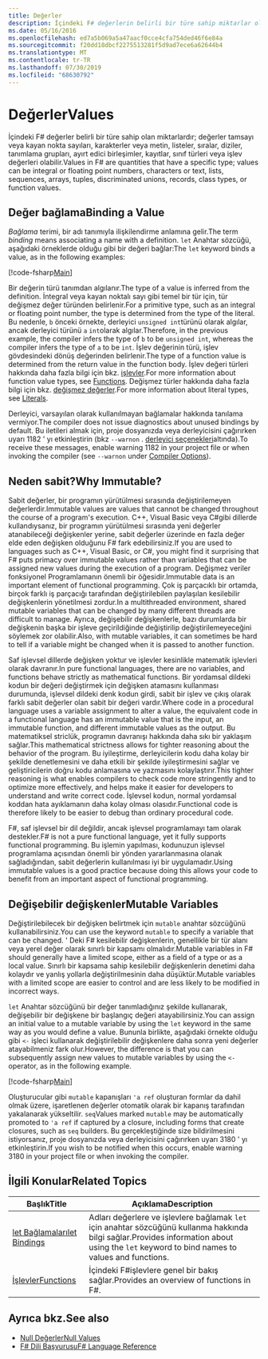 ```yaml
---
title: Değerler
description: İçindeki F# değerlerin belirli bir türe sahip miktarlar olduğunu öğrenin.
ms.date: 05/16/2016
ms.openlocfilehash: ed7a5b069a5a47aacf0cce4cfa754ded46f6e84a
ms.sourcegitcommit: f20dd18dbcf2275513281f5d9ad7ece6a62644b4
ms.translationtype: MT
ms.contentlocale: tr-TR
ms.lasthandoff: 07/30/2019
ms.locfileid: "68630792"
---
```

# <a name="values"></a><span data-ttu-id="781aa-103">Değerler</span><span class="sxs-lookup"><span data-stu-id="781aa-103">Values</span></span>

<span data-ttu-id="781aa-104">İçindeki F# değerler belirli bir türe sahip olan miktarlardır; değerler tamsayı veya kayan nokta sayıları, karakterler veya metin, listeler, sıralar, diziler, tanımlama grupları, ayırt edici birleşimler, kayıtlar, sınıf türleri veya işlev değerleri olabilir.</span><span class="sxs-lookup"><span data-stu-id="781aa-104">Values in F# are quantities that have a specific type; values can be integral or floating point numbers, characters or text, lists, sequences, arrays, tuples, discriminated unions, records, class types, or function values.</span></span>

## <a name="binding-a-value"></a><span data-ttu-id="781aa-105">Değer bağlama</span><span class="sxs-lookup"><span data-stu-id="781aa-105">Binding a Value</span></span>

<span data-ttu-id="781aa-106">*Bağlama* terimi, bir adı tanımıyla ilişkilendirme anlamına gelir.</span><span class="sxs-lookup"><span data-stu-id="781aa-106">The term *binding* means associating a name with a definition.</span></span> <span data-ttu-id="781aa-107">`let` Anahtar sözcüğü, aşağıdaki örneklerde olduğu gibi bir değeri bağlar:</span><span class="sxs-lookup"><span data-stu-id="781aa-107">The `let` keyword binds a value, as in the following examples:</span></span>

[!code-fsharp[Main](~/samples/snippets/fsharp/lang-ref-1/snippet601.fs)]

<span data-ttu-id="781aa-108">Bir değerin türü tanımdan algılanır.</span><span class="sxs-lookup"><span data-stu-id="781aa-108">The type of a value is inferred from the definition.</span></span> <span data-ttu-id="781aa-109">İntegral veya kayan noktalı sayı gibi temel bir tür için, tür değişmez değer türünden belirlenir.</span><span class="sxs-lookup"><span data-stu-id="781aa-109">For a primitive type, such as an integral or floating point number, the type is determined from the type of the literal.</span></span> <span data-ttu-id="781aa-110">Bu nedenle, `b` önceki örnekte, derleyici `unsigned int`türünü olarak algılar, ancak derleyici türünü `a` `int`olarak algılar.</span><span class="sxs-lookup"><span data-stu-id="781aa-110">Therefore, in the previous example, the compiler infers the type of `b` to be `unsigned int`, whereas the compiler infers the type of `a` to be `int`.</span></span> <span data-ttu-id="781aa-111">İşlev değerinin türü, işlev gövdesindeki dönüş değerinden belirlenir.</span><span class="sxs-lookup"><span data-stu-id="781aa-111">The type of a function value is determined from the return value in the function body.</span></span> <span data-ttu-id="781aa-112">İşlev değeri türleri hakkında daha fazla bilgi için bkz. [işlevler](../functions/index.md).</span><span class="sxs-lookup"><span data-stu-id="781aa-112">For more information about function value types, see [Functions](../functions/index.md).</span></span> <span data-ttu-id="781aa-113">Değişmez türler hakkında daha fazla bilgi için bkz. [değişmez değerler](../literals.md).</span><span class="sxs-lookup"><span data-stu-id="781aa-113">For more information about literal types, see [Literals](../literals.md).</span></span>

<span data-ttu-id="781aa-114">Derleyici, varsayılan olarak kullanılmayan bağlamalar hakkında tanılama vermiyor.</span><span class="sxs-lookup"><span data-stu-id="781aa-114">The compiler does not issue diagnostics about unused bindings by default.</span></span> <span data-ttu-id="781aa-115">Bu iletileri almak için, proje dosyanızda veya derleyicisini çağırırken uyarı 1182 ' yı etkinleştirin (bkz `--warnon` . [derleyici seçenekleri](../compiler-options.md)altında).</span><span class="sxs-lookup"><span data-stu-id="781aa-115">To receive these messages, enable warning 1182 in your project file or when invoking the compiler (see `--warnon` under [Compiler Options](../compiler-options.md)).</span></span>

## <a name="why-immutable"></a><span data-ttu-id="781aa-116">Neden sabit?</span><span class="sxs-lookup"><span data-stu-id="781aa-116">Why Immutable?</span></span>

<span data-ttu-id="781aa-117">Sabit değerler, bir programın yürütülmesi sırasında değiştirilemeyen değerlerdir.</span><span class="sxs-lookup"><span data-stu-id="781aa-117">Immutable values are values that cannot be changed throughout the course of a program's execution.</span></span> <span data-ttu-id="781aa-118">C++, Visual Basic veya C#gibi dillerde kullandıysanız, bir programın yürütülmesi sırasında yeni değerler atanabileceği değişkenler yerine, sabit değerler üzerinde en fazla değer elde eden değişken olduğunu F# fark edebilirsiniz.</span><span class="sxs-lookup"><span data-stu-id="781aa-118">If you are used to languages such as C++, Visual Basic, or C#, you might find it surprising that F# puts primacy over immutable values rather than variables that can be assigned new values during the execution of a program.</span></span> <span data-ttu-id="781aa-119">Değişmez veriler fonksiyonel Programlamanın önemli bir öğesidir.</span><span class="sxs-lookup"><span data-stu-id="781aa-119">Immutable data is an important element of functional programming.</span></span> <span data-ttu-id="781aa-120">Çok iş parçacıklı bir ortamda, birçok farklı iş parçacığı tarafından değiştirilebilen paylaşılan kesilebilir değişkenlerin yönetilmesi zordur.</span><span class="sxs-lookup"><span data-stu-id="781aa-120">In a multithreaded environment, shared mutable variables that can be changed by many different threads are difficult to manage.</span></span> <span data-ttu-id="781aa-121">Ayrıca, değişebilir değişkenlerle, bazı durumlarda bir değişkenin başka bir işleve geçirildiğinde değiştirilip değiştirilemeyeceğini söylemek zor olabilir.</span><span class="sxs-lookup"><span data-stu-id="781aa-121">Also, with mutable variables, it can sometimes be hard to tell if a variable might be changed when it is passed to another function.</span></span>

<span data-ttu-id="781aa-122">Saf işlevsel dillerde değişken yoktur ve işlevler kesinlikle matematik işlevleri olarak davranır.</span><span class="sxs-lookup"><span data-stu-id="781aa-122">In pure functional languages, there are no variables, and functions behave strictly as mathematical functions.</span></span> <span data-ttu-id="781aa-123">Bir yordamsal dildeki kodun bir değeri değiştirmek için değişken atamasını kullanması durumunda, işlevsel dildeki denk kodun girdi, sabit bir işlev ve çıkış olarak farklı sabit değerler olan sabit bir değeri vardır.</span><span class="sxs-lookup"><span data-stu-id="781aa-123">Where code in a procedural language uses a variable assignment to alter a value, the equivalent code in a functional language has an immutable value that is the input, an immutable function, and different immutable values as the output.</span></span> <span data-ttu-id="781aa-124">Bu matematiksel striclük, programın davranışı hakkında daha sıkı bir yaklaşım sağlar.</span><span class="sxs-lookup"><span data-stu-id="781aa-124">This mathematical strictness allows for tighter reasoning about the behavior of the program.</span></span> <span data-ttu-id="781aa-125">Bu iyileştirme, derleyicilerin kodu daha kolay bir şekilde denetlemesini ve daha etkili bir şekilde iyileştirmesini sağlar ve geliştiricilerin doğru kodu anlamasına ve yazmasını kolaylaştırır.</span><span class="sxs-lookup"><span data-stu-id="781aa-125">This tighter reasoning is what enables compilers to check code more stringently and to optimize more effectively, and helps make it easier for developers to understand and write correct code.</span></span> <span data-ttu-id="781aa-126">İşlevsel kodun, normal yordamsal koddan hata ayıklamanın daha kolay olması olasıdır.</span><span class="sxs-lookup"><span data-stu-id="781aa-126">Functional code is therefore likely to be easier to debug than ordinary procedural code.</span></span>

<span data-ttu-id="781aa-127">F#, saf işlevsel bir dil değildir, ancak işlevsel programlamayı tam olarak destekler.</span><span class="sxs-lookup"><span data-stu-id="781aa-127">F# is not a pure functional language, yet it fully supports functional programming.</span></span> <span data-ttu-id="781aa-128">Bu işlemin yapılması, kodunuzun işlevsel programlama açısından önemli bir yönden yararlanmasına olanak sağladığından, sabit değerlerin kullanılması iyi bir uygulamadır.</span><span class="sxs-lookup"><span data-stu-id="781aa-128">Using immutable values is a good practice because doing this allows your code to benefit from an important aspect of functional programming.</span></span>

## <a name="mutable-variables"></a><span data-ttu-id="781aa-129">Değişebilir değişkenler</span><span class="sxs-lookup"><span data-stu-id="781aa-129">Mutable Variables</span></span>

<span data-ttu-id="781aa-130">Değiştirilebilecek bir değişken belirtmek için `mutable` anahtar sözcüğünü kullanabilirsiniz.</span><span class="sxs-lookup"><span data-stu-id="781aa-130">You can use the keyword `mutable` to specify a variable that can be changed.</span></span> <span data-ttu-id="781aa-131">' Deki F# kesilebilir değişkenlerin, genellikle bir tür alanı veya yerel değer olarak sınırlı bir kapsamı olmalıdır.</span><span class="sxs-lookup"><span data-stu-id="781aa-131">Mutable variables in F# should generally have a limited scope, either as a field of a type or as a local value.</span></span> <span data-ttu-id="781aa-132">Sınırlı bir kapsama sahip kesilebilir değişkenlerin denetimi daha kolaydır ve yanlış yollarla değiştirilmesinin daha düşüktür.</span><span class="sxs-lookup"><span data-stu-id="781aa-132">Mutable variables with a limited scope are easier to control and are less likely to be modified in incorrect ways.</span></span>

<span data-ttu-id="781aa-133">`let` Anahtar sözcüğünü bir değer tanımladığınız şekilde kullanarak, değişebilir bir değişkene bir başlangıç değeri atayabilirsiniz.</span><span class="sxs-lookup"><span data-stu-id="781aa-133">You can assign an initial value to a mutable variable by using the `let` keyword in the same way as you would define a value.</span></span> <span data-ttu-id="781aa-134">Bununla birlikte, aşağıdaki örnekte olduğu gibi `<-` işleci kullanarak değiştirilebilir değişkenlere daha sonra yeni değerler atayabilmeniz fark olur.</span><span class="sxs-lookup"><span data-stu-id="781aa-134">However, the difference is that you can subsequently assign new values to mutable variables by using the `<-` operator, as in the following example.</span></span>

[!code-fsharp[Main](~/samples/snippets/fsharp/lang-ref-1/snippet602.fs)]

<span data-ttu-id="781aa-135">Oluşturucular gibi `mutable` kapanışları `'a ref` oluşturan formlar da dahil olmak üzere, işaretlenen değerler otomatik olarak bir kapanış tarafından yakalanarak yükseltilir. `seq`</span><span class="sxs-lookup"><span data-stu-id="781aa-135">Values marked `mutable` may be automatically promoted to `'a ref` if captured by a closure, including forms that create closures, such as `seq` builders.</span></span> <span data-ttu-id="781aa-136">Bu gerçekleştiğinde size bildirilmesini istiyorsanız, proje dosyanızda veya derleyicisini çağırırken uyarı 3180 ' yı etkinleştirin.</span><span class="sxs-lookup"><span data-stu-id="781aa-136">If you wish to be notified when this occurs, enable warning 3180 in your project file or when invoking the compiler.</span></span>

## <a name="related-topics"></a><span data-ttu-id="781aa-137">İlgili Konular</span><span class="sxs-lookup"><span data-stu-id="781aa-137">Related Topics</span></span>

|<span data-ttu-id="781aa-138">Başlık</span><span class="sxs-lookup"><span data-stu-id="781aa-138">Title</span></span>|<span data-ttu-id="781aa-139">Açıklama</span><span class="sxs-lookup"><span data-stu-id="781aa-139">Description</span></span>|
|-----|-----------|
|[<span data-ttu-id="781aa-140">let Bağlamaları</span><span class="sxs-lookup"><span data-stu-id="781aa-140">let Bindings</span></span>](../functions/let-bindings.md)|<span data-ttu-id="781aa-141">Adları değerlere ve işlevlere bağlamak `let` için anahtar sözcüğünü kullanma hakkında bilgi sağlar.</span><span class="sxs-lookup"><span data-stu-id="781aa-141">Provides information about using the `let` keyword to bind names to values and functions.</span></span>|
|[<span data-ttu-id="781aa-142">İşlevler</span><span class="sxs-lookup"><span data-stu-id="781aa-142">Functions</span></span>](../functions/index.md)|<span data-ttu-id="781aa-143">İçindeki F#işlevlere genel bir bakış sağlar.</span><span class="sxs-lookup"><span data-stu-id="781aa-143">Provides an overview of functions in F#.</span></span>|

## <a name="see-also"></a><span data-ttu-id="781aa-144">Ayrıca bkz.</span><span class="sxs-lookup"><span data-stu-id="781aa-144">See also</span></span>

- [<span data-ttu-id="781aa-145">Null Değerler</span><span class="sxs-lookup"><span data-stu-id="781aa-145">Null Values</span></span>](null-Values.md)
- [<span data-ttu-id="781aa-146">F# Dili Başvurusu</span><span class="sxs-lookup"><span data-stu-id="781aa-146">F# Language Reference</span></span>](../index.md)
